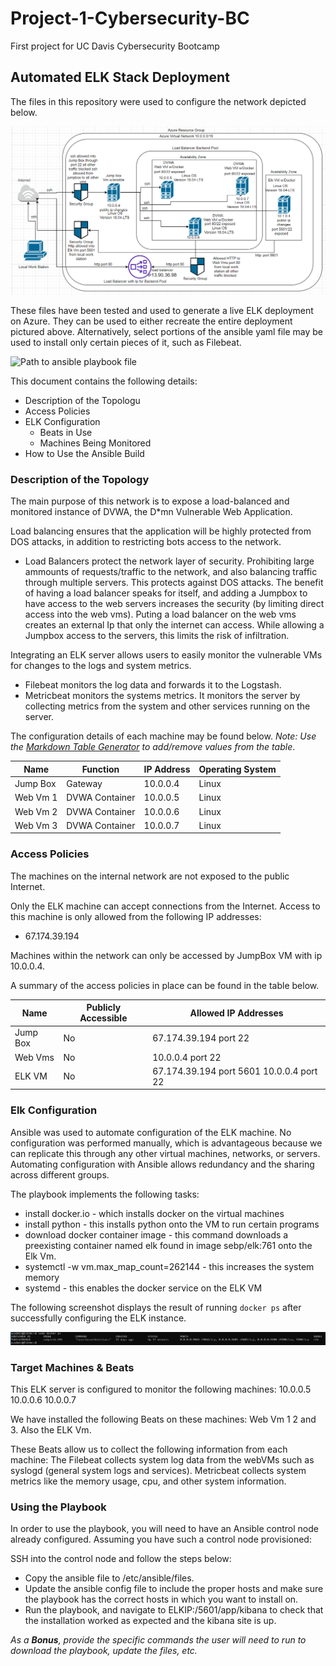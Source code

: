 # Project-1-Cybersecurity-BC
First project for UC Davis Cybersecurity Bootcamp
## Automated ELK Stack Deployment

The files in this repository were used to configure the network depicted below.

![Path to network Diagram](Images/NetworkDiagram.PNG)

These files have been tested and used to generate a live ELK deployment on Azure. They can be used to either recreate the entire deployment pictured above. Alternatively, select portions of the ansible yaml file may be used to install only certain pieces of it, such as Filebeat.

 ![Path to ansible playbook file](Ansible/yaml.yml)

This document contains the following details:
- Description of the Topologu
- Access Policies
- ELK Configuration
  - Beats in Use
  - Machines Being Monitored
- How to Use the Ansible Build


### Description of the Topology

The main purpose of this network is to expose a load-balanced and monitored instance of DVWA, the D*mn Vulnerable Web Application.

Load balancing ensures that the application will be highly protected from DOS attacks, in addition to restricting bots access to the network.
- Load Balancers protect the network layer of security. Prohibiting large ammounts of requests/traffic to the network, and also balancing traffic through multiple servers. This protects against DOS attacks. The benefit of having a load balancer speaks for itself, and adding a Jumpbox to have access to the web servers increases the security (by limiting direct access into the web vms). Puting a load balancer on the web vms creates an external Ip that only the internet can access. While allowing a Jumpbox access to the servers, this limits the risk of infiltration. 

Integrating an ELK server allows users to easily monitor the vulnerable VMs for changes to the logs and system metrics.
- Filebeat monitors the log data and forwards it to the Logstash.
- Metricbeat monitors the systems metrics. It monitors the server by collecting metrics from the system and other services running on the server.

The configuration details of each machine may be found below.
_Note: Use the [Markdown Table Generator](http://www.tablesgenerator.com/markdown_tables) to add/remove values from the table_.

| Name     | Function     | IP Address | Operating System |
|----------|--------------|------------|------------------|
| Jump Box | Gateway      | 10.0.0.4   | Linux            |
| Web Vm 1 |DVWA Container| 10.0.0.5   | Linux            |
| Web Vm 2 |DVWA Container| 10.0.0.6   | Linux            |
| Web Vm 3 |DVWA Container| 10.0.0.7   | Linux            |

### Access Policies

The machines on the internal network are not exposed to the public Internet. 

Only the ELK machine can accept connections from the Internet. Access to this machine is only allowed from the following IP addresses:
- 67.174.39.194

Machines within the network can only be accessed by JumpBox VM with ip 10.0.0.4.

A summary of the access policies in place can be found in the table below.

| Name     | Publicly Accessible | Allowed IP Addresses                       |
|----------|---------------------|--------------------------------------------|
| Jump Box |     No              | 67.174.39.194  port 22                     |
| Web Vms  |   No                |   10.0.0.4   port 22                       |
| ELK VM   |         No          | 67.174.39.194 port 5601  10.0.0.4 port 22  |

### Elk Configuration

Ansible was used to automate configuration of the ELK machine. No configuration was performed manually, which is advantageous because we can replicate this through any other virtual machines, networks, or servers. Automating configuration with Ansible allows redundancy and the sharing across different groups.

The playbook implements the following tasks:
- install docker.io - which installs docker on the virtual machines
- install python - this installs python onto the VM to run certain programs
- download docker container image - this command downloads a preexisting container named elk found in image sebp/elk:761 onto the Elk Vm.
- systemctl -w vm.max_map_count=262144 - this increases the system memory
- systemd - this enables the docker service on the ELK VM

The following screenshot displays the result of running `docker ps` after successfully configuring the ELK instance.

![](Images/DockerPS-ELK-VM.png)

### Target Machines & Beats
This ELK server is configured to monitor the following machines:
10.0.0.5
10.0.0.6
10.0.0.7

We have installed the following Beats on these machines:
  Web Vm 1 2 and 3. Also the ELK Vm.

These Beats allow us to collect the following information from each machine:
The Filebeat collects system log data from the webVMs such as syslogd (general system logs and services). Metricbeat collects system metrics like the memory usage, cpu, and other system information.

### Using the Playbook
In order to use the playbook, you will need to have an Ansible control node already configured. Assuming you have such a control node provisioned: 

SSH into the control node and follow the steps below:
- Copy the ansible file to /etc/ansible/files.
- Update the ansible config file to include the proper hosts and make sure the playbook has the correct hosts in which you want to install on.
- Run the playbook, and navigate to ELKIP:/5601/app/kibana to check that the installation worked as expected and the kibana site is up.

_As a **Bonus**, provide the specific commands the user will need to run to download the playbook, update the files, etc._
